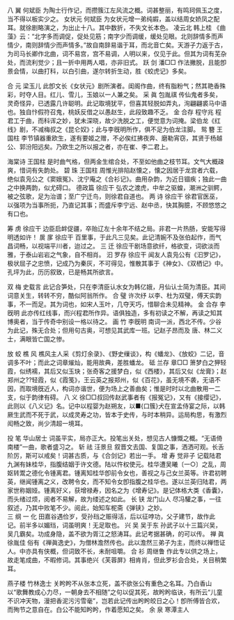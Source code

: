 <!-- { "loadSidebar": true } -->
八  翼                                                   何斌臣
为陶士行作记，而攒簇江左风流之概。词甚整丽，有鸣珂佩玉之度，当不得以板实少之。
女状元                                                   何斌臣
为女状元增一弟纯嘏，盖以结周女娇凤之配耳。就徐剧略演之，为出止十八。其中数折，不失文长本色。
凌云北                                                   韩上桂
《曲藻》云：“北字多而调促，促处见筋；南字少而调缓，缓处见眼。北则辞情多而声情少，南则辞情少而声情多。”故自南辞易谐于耳，而北音亡矣。天游子力返于古，为司马长卿作北曲，词不易宫，宫不易调，人明以来，仅见于此。但其为词有芜杂处，而流利觉少；且一折中用两人唱，亦非旧式。
跃  剑                                                  潘□□ 
作法撇脱，且能卽景会情，以曲打科，以白引曲，遂尔转折生动，胜《蛟虎记》多矣。
 
合  元                                                   梁玉儿
此卽文长《女状元》剧所演者。闺阁作曲，终有脂粉气；然其艳香殊彩，时夺人目。红儿、雪儿，玉娘以一人兼之矣。
采  眞                                                   包胤祺
传仙鬼者多矣，灵奇怪异，已透露几许聪明。此记取境犹平，但喜其轻脱如弄丸，洵翩翩裘马中语也。独自忭假符召鬼，桃妖反借之以愚赵生，此段致趣不乏。
金  合存                                                 程守兆
程君工于曲，而科诨之妙，犹未深晓，故少洗脱之工，便觉意为词掩。梁伯龙《红线》剧，不减梅叔之《昆仑奴》；此与李旣明所作，俱不足为伯龙注脚。
鸳  簪                                                   王国柱 
李节镇器重欧生，遂有要姬之赠，不必俟红拂夜奔、磨勒宵窃，其贤于杨越公、郭汾阳远矣。乃欧生之所以报之者，亦在崔、李二君上。
 
海棠诗                                                   王国柱
是时曲气格，但两金生绾合处，不至如他曲之枝节耳。文气大概疎爽，惜词有失韵处。
碧  珠                                                   王国柱
周惟光排陷赵懐之，懐之因居于龙宫者六载，绝似袁凫公之《窦娥冤》、沈宁庵之《合衫记》。曲用杂韵，为近日锢疾；独此一曲之中换两韵，似尤碍口。
德政篇                                                   徐应干
弘农之渡虎，中牟之驱蝗，潮洲之驯鳄，被之弦歌，足为治谱；至广宁迁鸟，则徐君自道也。
两  诗                                                   徐应干
徐君官医巫，以强项为当事所扼，乃直记其事；而盛斥李宁远、赵中丞，快其胸臆，不顾悠悠之有口也。
 
筹  虏                                                   徐应干
边臣启衅促疆，卒贻辽左十余年不结之局。非君一片热肠，安能写得明透如许！
      扊  扅                                                   徐应干
百里事，于此凡三见矣。此记清婉不及张伯起作，而气昌词畅，以视端平川者，迨过之。
三  迁                                                   徐应干剧场意欲纤，格欲变，词欲淡而雅，于泰山岩岩之气象，自不相肖。
汩  罗存                                                                  徐应干
闻友人袁凫公有《汩罗记》，极状屈子之忠愤，记成乃为秦灰，不可得见，惟散其事于《神女》、《双栖记》中。孔坪为此，历历叙致，已是畅其所欲言。
 
双  梅                                                   史载言
此记合笋处，只在李清臣认水女为韩亿娥，月仙认士简为清臣。其间词意关生，转转不穷，酷似阿翁所作。
合  璧                                                   许次纾
以李、杜为双璧，傅天实韵事，不一而足。其为词也，如宋人玉叶，几夺天巧，惜聊合未见精神。
金  合存                                                 李旣明
此亦传红线事，而兴程君所作异。语俱独造，多有初读之不解，再读之知其博奥者，当于传奇中别设一格以待之。
画   竹                                                  李旣明
南词一派，西北不传。少谷为此记，殊无合处；但用句古奥，可想见其武库一班。记赵子昂而及 唐、林二义士，满眼皆亡国之惨。
 
放   蛟                                                 樵  风
樵风主人采《剪灯余录》、《野史缫谈》，构《蟠龙》、《放蛟》二记，音调多不叶；而此之词章熣灿，能用故典，差胜蟠龙。
砥    兰存                                               章□□
箫梦白之狎轻霞，似绣襦，其后又似玉玦；张奇客之援梦白，似《西楼》，其后又似《龙膏》；赵郑州之??轻霞，似《霞笺》，王云英之报郑州，似《百花》，虽无境不袭，无语不因，而取境旣近人，构词亦谐世，便为场上之善曲矣；惟是时时以北曲散用一二支，似于韵律有碍。
八   义                                              徐□□叔回传赵武事者有《报冤记》，又有《接缨记》，此则以《八义记》名。记中以程婴为赵朔友，以■{口簇}犬在宣孟侍宴之际，以韩厥生武而不死于武，以成灵寿之功，皆本于史传，与时本稍异。运局构思，有激烈闳畅之致，尚少清超一境耳。
 
投  笔                                                 华山居士
词虽平实，局亦正大。投笔出关处，想见古人慷慨之概。“无语倚南楼”一曲，歌者盛习之。
斩  祛                                                   汪景旦
叙晋文去国、复国之事，洒洒可观。长舌阶厉，斯可以戒矣！词甚古质，与《合剑记》若出一手。
增  寿                                                   觉非子
记载陆君九渊有妹桂华，指腹结姻于许文德。陆以忤权使元。桂华遭吴曦〔一○〕之乱，周妪转鬻之德化令锺离君。锺离知桂华卽前令女也，善视之与己女兰英等。许君初聘英，继闻锺离之义，改聘令女，而不知令女卽指腹之桂华也。遂以兰英归陆君，两家世称姻娅。锺离好义，获增禄寿，因名之为《增寿记》。是记体格大类《香囊》，而头绪过烦，阅者不易解，故为缕述之如此。
长  铗                                                 龙门山人
尽冯驩之事，一往叙述，乃其中败笔不少。阅此，始知车柅斋《弹铗》之妙。	   
三  纲                                                   一  化
田嘉谷遇俭岁，受孙珰之赈得活，后以征哱功，父子建节，故作此记。前半多以媚珰，词虽明爽！无足取也。
兴  吴                                                   吴于东
孙武子以十三篇兴吴，吴几霸矣。功成身隐，盖不欲为胥江之怒涛耳。此记考据甚确，的可以传。
禅  眞                                                   徐胤佳
俗有《禅眞逸史》，为僧林澹然传也。此以澹然三弟子为主，而终以禅悟证人。中亦具有侠概，但词致不长，未耐咀嚼。
合  衫                                                   周继鲁
作此专以供之场上，故走笔成曲，不暇修词。其事绝兴《芙蓉屏》相肯肖，但此罗衫会合处，关目稍繁	耳。
 
燕子楼                                                 竹林逸士
关盻盻不从张本立死，盖不欲张公有重色之名耳。乃白香山以“歌舞教成心力尽，一朝身去不相随”之句以促其死，故盻盻临诀，有所云“儿童不识冲天物，漫把香泥污污雪毫”，岂若此记传出盻盻皎日之心！卽所傅皆合欢，而殉节之意自在。白公不能知盻盻，作着愿知之矣。
余  泉                                                 寒潭主人
